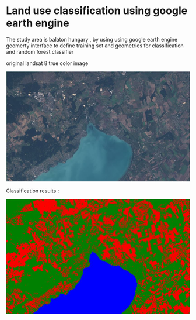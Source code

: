 # Land use classification using google earth engine

The study area is balaton hungary , by using using google earth engine geomerty interface to define training set and geometries for classification and random forest classifier  

original landsat 8 true color image 

![](https://github.com/Arbi-ben-aoun/LULC-classification-google-earth-engine/blob/main/a.JPG)


Classification results :

![b](b.jpg)

 
